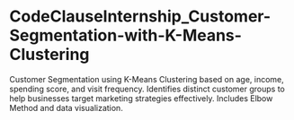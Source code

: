 # CodeClauseInternship_Customer-Segmentation-with-K-Means-Clustering
Customer Segmentation using K-Means Clustering based on age, income, spending score, and visit frequency. Identifies distinct customer groups to help businesses target marketing strategies effectively. Includes Elbow Method and data visualization.
